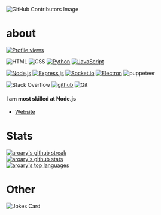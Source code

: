![GitHub Contributors Image](https://contrib.rocks/image?repo=aroary/aroary)
# about
[![Profile views](https://gpvc.arturio.dev/aroary)](https://github.com/aroary)
<!-- [![Generic badge](https://img.shields.io/badge/school-student-white.svg)](https://github.com/aroary) -->
<!--  -->
<!-- ![Markdown](https://img.shields.io/badge/Markdown-000000?style=1&logo=markdown&logoColor=white) -->
![HTML](https://img.shields.io/badge/HTML5-E34F26?style=1&logo=html5&logoColor=white)
![CSS](https://img.shields.io/badge/CSS3-1572B6?style=1&logo=css3&logoColor=white)
[![Python](https://img.shields.io/badge/Python-14354C?style=1&logo=python&logoColor=white)](https://www.python.org/)
[![JavaScript](https://img.shields.io/badge/JavaScript-F7DF1E?style=1&logo=javascript&logoColor=black)](https://www.javascript.com/)
<!--  -->
[![Node.js](https://img.shields.io/badge/Node.js-43853D?style=1&logo=node.js&logoColor=white)](https://nodejs.org/en/)
[![Express.js](https://img.shields.io/badge/Express.js-404D59?style=1&logo=express&logoColor=black)](https://expressjs.com/)
[![Socket.io](https://img.shields.io/badge/Socket.io-808080?style=1&logo=socket.io&logoColor=black)](https://socket.io/)
[![Electron](https://img.shields.io/badge/Electron-47848f?style=1&logo=electron&logoColor=black)](https://www.electronjs.org/)
![puppeteer](https://img.shields.io/badge/puppeteer-ffffff?style=1&logo=puppeteer)
<!--  -->
![Stack Overflow](https://img.shields.io/badge/Stack%20overflow-f0f0f0?style=1&logo=stack-overflow)
[![github](https://img.shields.io/badge/github-FFFFFF?style=1&logo=github&logoColor=black)](https://github.com/aroary)
![Git](https://img.shields.io/badge/Git-413932?style=1&logo=git)
<!-- ![NPM](https://img.shields.io/badge/npm-FFFFFF?style=1&logo=npm) -->
<!-- ![PYPI](https://img.shields.io/badge/pypi-ffffff?style=1&logo=pypi) -->
<!-- ![Docker](https://img.shields.io/badge/Docker-fff?style=1&logo=docker) -->
<!--  -->
<!-- [![Discord](https://img.shields.io/badge/Discord-5865f2?style=1&logo=discord&logoColor=white)](https://discord.com/) -->
<!-- [![Zoom](https://img.shields.io/badge/Zoom-fff0f0?style=1&logo=zoom)](https://zoom.us/) -->
<!-- ![Hangouts](https://img.shields.io/badge/Hangouts-ffffff?style=1&logo=google-hangouts) -->
<!-- ![Meet](https://img.shields.io/badge/Meet-0F000F?style=1&logo=google-meet) -->
<!-- ![Chat](https://img.shields.io/badge/Chat-fff?style=1&logo=google-chat) -->
<!--  -->
<!-- [![Visual Studio Code](https://img.shields.io/badge/visual%20studio%20code-303030?style=1&logo=visual-studio-code&logoColor=blue)](https://code.visualstudio.com/) -->
<!-- [![Replit](https://img.shields.io/badge/replit-0e1525?style=1&logo=replit)](https://replit.com/@aroary) -->
<!-- [![Gimp](https://img.shields.io/badge/GIMP-0e2426?style=1&logo=gimp&logoColor=grey)](https://www.gimp.org/) -->
<!--  -->
<!-- [![Udemy](https://img.shields.io/badge/Udemy-fff?style=1&logo=udemy)](https://www.udemy.com/) -->
<!-- [![Codingame](https://img.shields.io/badge/Codingame-131c25?style=1&logo=codingame)](https://www.codingame.com/profile/e331ea266d81381fea8cf6add9f930c88190144) -->
<!--  -->
<!-- [![Windows](https://img.shields.io/badge/Windows-0067b8?style=1&logo=windows)](https://www.microsoft.com/en-us/windows/) -->
<!-- [![Firefox](https://img.shields.io/badge/Firefox-203FB6?style=1&logo=firefox)](https://www.mozilla.org/en-US/firefox/new) -->
<!-- ![Google](https://img.shields.io/badge/Google-fff?style=1&logo=google) -->
<!-- ![Assistant](https://img.shields.io/badge/Assistant-fff?style=1&logo=google-assistant) -->
<!--  -->
#### I am most skilled at Node.js
* [Website](https://aroary.github.io/home/home.html)
# Stats
[![aroary's github streak](https://github-readme-streak-stats.herokuapp.com/?user=aroary&theme=blue-green)](https://github.com/aroary/aroary) <br>
[![aroary's github stats](https://github-readme-stats.vercel.app/api?username=aroary&theme=blue-green)](https://github.com/aroary/aroary) <br>
[![aroary's top languages](https://github-readme-stats.vercel.app/api/top-langs/?username=aroary&theme=blue-green)](https://github.com/aroary/aroary)
# Other
![Jokes Card](https://readme-jokes.vercel.app/api)

<!---->
<!-- [![Generic badge](https://img.shields.io/badge/<SUBJECT>-<STATUS>-<COLOR>.svg)](https://shields.io/) -->
<!-- [![Logo badge](https://img.shields.io/badge/<NAME>-<COLOR>?style=1&logo=<LOGO>&logoColor=<?COLOR>) -->
<!-- https://starchart.cc/aroary/aroary.svg -->
<!---->
